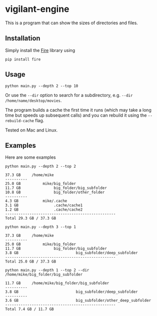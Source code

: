 # vigilant-engine

This is a program that can show the sizes of directories and files.

## Installation

Simply install the [Fire](https://github.com/google/python-fire) library using 
```
pip install fire
```

## Usage
```
python main.py --depth 2 --top 10
```

Or use the `--dir` option to search for a subdirectory, e.g. `--dir /home/name/desktop/movies`.

The program builds a cache the first time it runs (which may take a long time but speeds up subsequent calls) and you can rebuild it using the `--rebuild-cache` flag.

Tested on Mac and Linux.


## Examples
Here are some examples

```
python main.py --depth 2 --top 2

37.3 GB   	/home/mike
----------
25.0 GB   	     mike/big_folder
11.7 GB   	          big_folder/big_subfolder
10.8 GB   	          big_folder/other_folder
----------
4.3 GB    	     mike/.cache
3.1 GB    	          .cache/cache1
1.2 GB    	          .cache/cache2
--------------------------------------------------
Total 29.3 GB / 37.3 GB
```

```
python main.py --depth 3 --top 1

37.3 GB   	/home/mike
----------
25.0 GB   	     mike/big_folder
11.7 GB   	          big_folder/big_subfolder
3.8 GB    	                    big_subfolder/deep_subfolder
--------------------------------------------------
Total 25.0 GB / 37.3 GB
```


```
python main.py --depth 1 --top 2 --dir /home/mike/big_folder/big_subfolder

11.7 GB   	/home/mike/big_folder/big_subfolder
----------
3.8 GB    	                    big_subfolder/deep_subfolder
----------
3.6 GB    	                    big_subfolder/other_deep_subfolder
--------------------------------------------------
Total 7.4 GB / 11.7 GB
```